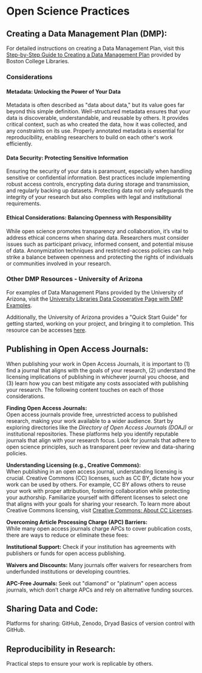 # Open Science Practices
## Creating a Data Management Plan (DMP):

For detailed instructions on creating a Data Management Plan, visit this [Step-by-Step Guide to Creating a Data Management Plan](https://libguides.bc.edu/dataservices/dmp) provided by Boston College Libraries.

### Considerations

#### Metadata: Unlocking the Power of Your Data
Metadata is often described as "data about data," but its value goes far beyond this simple definition. Well-structured metadata ensures that your data is discoverable, understandable, and reusable by others. It provides critical context, such as who created the data, how it was collected, and any constraints on its use. Properly annotated metadata is essential for reproducibility, enabling researchers to build on each other's work efficiently.

#### Data Security: Protecting Sensitive Information
Ensuring the security of your data is paramount, especially when handling sensitive or confidential information. Best practices include implementing robust access controls, encrypting data during storage and transmission, and regularly backing up datasets. Protecting data not only safeguards the integrity of your research but also complies with legal and institutional requirements.

#### Ethical Considerations: Balancing Openness with Responsibility
While open science promotes transparency and collaboration, it’s vital to address ethical concerns when sharing data. Researchers must consider issues such as participant privacy, informed consent, and potential misuse of data. Anonymization techniques and restricted-access policies can help strike a balance between openness and protecting the rights of individuals or communities involved in your research.

### Other DMP Resources - University of Arizona

For examples of Data Management Plans provided by the University of Arizona, visit the [University Libraries Data Cooperative Page with DMP Examples](https://data.library.arizona.edu/data-management/data-management-plans/examples).

Additionally, the University of Arizona provides a "Quick Start Guide" for getting started, working on your project, and bringing it to completion. This resource can be accesses [here](https://data.library.arizona.edu/data-management/quick-start).

## Publishing in Open Access Journals:

When publishing your work in Open Access Journals, it is important to (1) find a journal that aligns with the goals of your research, (2) understand the licensing implications of publishing in whichever journal you choose, and (3) learn how you can best mitigate any costs associated with publishing your research. The following content touches on each of those considerations.

**Finding Open Access Journals:**  
Open access journals provide free, unrestricted access to published research, making your work available to a wider audience. Start by exploring directories like the *Directory of Open Access Journals (DOAJ)* or institutional repositories. These platforms help you identify reputable journals that align with your research focus. Look for journals that adhere to open science principles, such as transparent peer review and data-sharing policies.

**Understanding Licensing (e.g., Creative Commons):**  
When publishing in an open access journal, understanding licensing is crucial. Creative Commons (CC) licenses, such as CC BY, dictate how your work can be used by others. For example, CC BY allows others to reuse your work with proper attribution, fostering collaboration while protecting your authorship. Familiarize yourself with different licenses to select one that aligns with your goals for sharing your research. To learn more about Creative Commons licensing, visit [Creative Commons: About CC Licenses](https://creativecommons.org/share-your-work/cclicenses/).

**Overcoming Article Processing Charge (APC) Barriers:**  
While many open access journals charge APCs to cover publication costs, there are ways to reduce or eliminate these fees:

  **Institutional Support:** Check if your institution has agreements with publishers or funds for open access publishing.

  **Waivers and Discounts:** Many journals offer waivers for researchers from underfunded institutions or developing countries.

  **APC-Free Journals:** Seek out "diamond" or "platinum" open access journals, which don’t charge APCs and rely on alternative funding sources.

## Sharing Data and Code:

Platforms for sharing: GitHub, Zenodo, Dryad
  Basics of version control with GitHub.

## Reproducibility in Research:
Practical steps to ensure your work is replicable by others.

